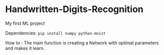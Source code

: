 # Handwritten-Digits-Recognition
My first ML project 

Dependencies:
```pip install numpy python-mnist```

How to :
The main function is creating a Network with optimal parameters and makes it learn.

